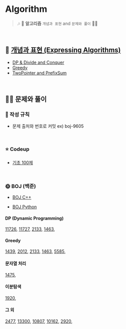 # Algorithm 

> 🎶 🛬 **알고리즘** `개념과 표현` and `문제와 풀이`  🛬🎶

<br>

## 📝 [개념과 표현 (Expressing Algorithms)](https://github.com/devAon/Algorithm/tree/master/Expressing%20Algorithms)
* [DP & Divide and Conquer](https://github.com/devAon/Algorithm/blob/master/Expressing%20Algorithms/DP%20%26%20Divide%20and%20Conquer.md)
* [Greedy](https://github.com/devAon/Algorithm/blob/master/Expressing%20Algorithms/Greedy.md)
* [TwoPointer and PrefixSum](https://github.com/devAon/Algorithm/blob/master/Expressing%20Algorithms/TwoPointer%20and%20PrefixSum.md)
  
<br>

## 👩‍💻 문제와 풀이

### 📌 작성 규칙

* 문제 출처와 번호로 커밋 ex) boj-9605


<br>

### ⭐ Codeup

* [기초 100제](https://github.com/devAon/Algorithm/tree/master/Codeup-Python)

<br>

### 🌞 BOJ (백준)

* [BOJ C++](https://github.com/devAon/Algorithm/tree/master/BOJ-C%2B%2B)

* [BOJ Python](https://github.com/devAon/Algorithm/tree/master/BOJ-Python)



#### DP (Dynamic Programming)
[11726](https://github.com/devAon/Algorithm/blob/master/BOJ-C%2B%2B/boj-11726.md), 
[11727](https://github.com/devAon/Algorithm/blob/master/BOJ-C%2B%2B/boj-11727.md), 
[2133](https://github.com/devAon/Algorithm/blob/master/BOJ-C%2B%2B/boj-2133.md), 
[1463](https://github.com/devAon/Algorithm/blob/master/BOJ-C%2B%2B/boj-1463.md), 

#### Greedy
[1439](https://github.com/devAon/Algorithm/blob/master/BOJ-Python/boj-1439.md), 
[2012](https://github.com/devAon/Algorithm/blob/master/BOJ-Python/boj-2012.md), 
[2133](https://github.com/devAon/Algorithm/blob/master/BOJ-C%2B%2B/boj-2133.md), 
[1463](https://github.com/devAon/Algorithm/blob/master/BOJ-C%2B%2B/boj-1463.md), 
[5585](https://github.com/devAon/Algorithm/blob/master/BOJ-Python/boj-5585.md), 

#### 문자열 처리
[1475](https://github.com/devAon/Algorithm/blob/master/BOJ-C%2B%2B/boj-1475.md), 

#### 이분탐색
[1920](https://github.com/devAon/Algorithm/blob/master/BOJ-C%2B%2B/boj-1920.cpp), 

#### 그 외
[2477](), 
[13300](https://github.com/devAon/Algorithm/blob/master/BOJ-C%2B%2B/boj-13300.md), 
[10807](https://github.com/devAon/Algorithm/blob/master/BOJ-C%2B%2B/boj-10807.md), 
[10162](https://github.com/devAon/Algorithm/blob/master/BOJ-C%2B%2B/boj-10162.md), 
[2920](https://github.com/devAon/Algorithm/blob/master/BOJ-Python/boj-2920.md), 
